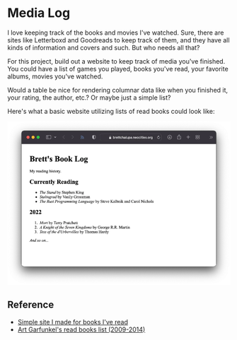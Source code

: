 # Media Log

I love keeping track of the books and movies I've watched. Sure, there are sites like Letterboxd and Goodreads to keep track of them, and they have all kinds of information and covers and such. But who needs all that?

For this project, build out a website to keep track of media you've finished. You could have a list of games you played, books you've read, your favorite albums, movies you've watched.

Would a table be nice for rendering columnar data like when you finished it, your rating, the author, etc.? Or maybe just a simple list?

Here's what a basic website utilizing lists of read books could look like:

![screenshot of a book log](./img/book-log.webp)

## Reference

- [Simple site I made for books I've read](https://brettchalupa.neocities.org/book-log.html)
- [Art Garfunkel's read books list (2009-2014)](https://www.artgarfunkel.com/library/list9.html)
